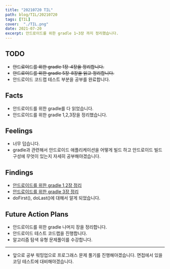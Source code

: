 ```yaml
---
title: "20210720 TIL"
path: blog/TIL/20210720
tags: [TIL]
cover:  "./TIL.png"
date: 2021-07-20
excerpt: 안드로이드를 위한 gradle 1~3장 까지 정리했습니다.
---
```

## TODO 

* ~~안드로이드를 위한 gradle 1장-4장을 정리합니다.~~
* ~~안드로이드를 위한 gradle 5장-8장을 읽고 정리합니다.~~
* 안드로이드 코드랩 테스트 부분을 공부를 완료합니다. 

## Facts
* 안드로이드를 위한 gradle를 다 읽었습니다.
* 안드로이드를 위한 gradle 1,2,3장을 정리했습니다.

## Feelings

* 너무 덥습니다.
* gradle과 관련해서 안드로이드 애플리케이션을 어떻게 빌드 하고 안드로이드 빌드 구성에 무엇이 있는지 자세히 공부해야겠습니다.

## Findings

* [안드로이드를 위한 gradle 1,2장 정리](https://hyejineee.github.io/blog/Reading/gradle-for-android)
* [안드로이드를 위한 gradle 3장 정리](https://hyejineee.github.io/blog/Reading/gradle-for-android2)
* doFirst(), doLast()에 대해서 알게 되었습니다.

## Future Action Plans

* 안드로이드를 위한 gradle 나머지 장을 정리합니다.
* 안드로이드 테스트 코드랩을 진행합니다.
* 알고리즘 탐색 유형 문제풀이를 수강합니다. 
---
* 앞으로 공부 워밍업으로 프로그래스 문제 풀기를 진행해야겠습니다. 면접에서 있을 코딩 테스트에 대비해야겠습니다.



